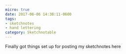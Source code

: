 ```yaml
---
micro: true
date: 2017-06-06 14:38:11-0600
tags:
- sketchnotes
- hand lettering
category: Sketchnotable
---
```


Finally got things set up for posting my sketchnotes here 